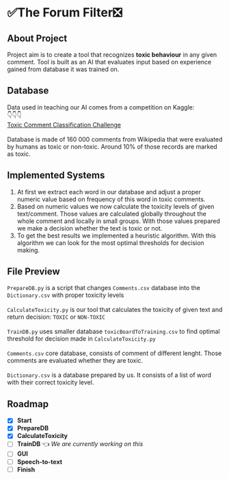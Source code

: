 # :white_check_mark:The Forum Filter:negative_squared_cross_mark:

## About Project
Project aim is to create a tool that recognizes **toxic behaviour** in any given comment.
Tool is built as an AI that evaluates input based on experience gained from database it was trained on. 
## Database
Data used in teaching our AI comes from a competition on Kaggle:\
:point_down::point_down::point_down:\
[Toxic Comment Classification Challenge](https://www.kaggle.com/c/jigsaw-toxic-comment-classification-challenge/overview)\
\
Database is made of 160 000 comments from Wikipedia that were evaluated by humans as toxic or non-toxic.
Around 10% of those records are marked as toxic.

## Implemented Systems
1. At first we extract each word in our database and adjust a proper numeric value based on frequency of this word in toxic comments.
2. Based on numeric values we now calculate the toxicity levels of given text/comment. Those values are calculated globally throughout the whole comment and locally in small groups.
With those values prepared we make a decision whether the text is toxic or not.
3. To get the best results we implemented a heuristic algorithm. With this algorithm we can look for the most optimal thresholds for decision making.

## File Preview

 `PrepareDB.py` is a script that changes `Comments.csv` database into the `Dictionary.csv` with proper toxicity levels  
 \
 `CalculateToxicity.py` is our tool that calculates the toxicity of given text and return decision: `TOXIC` or `NON-TOXIC`\
 \
 `TrainDB.py` uses smaller database `toxicBoardToTraining.csv` to find optimal threshold for decision made in `CalculateToxicity.py`\
 \
 `Comments.csv` core database, consists of comment of different lenght. Those comments are evaluated whether they are toxic. \
 \
 `Dictionary.csv` is a database prepared by us. It consists of a list of word with their correct toxicity level.

## Roadmap

- [x] **Start** 
- [x] **PrepareDB**
- [x] **CalculateToxicity** 
- [ ] **TrainDB** :point_left: *We are currently working on this*
- [ ] **GUI**
- [ ] **Speech-to-text**
- [ ] **Finish**
